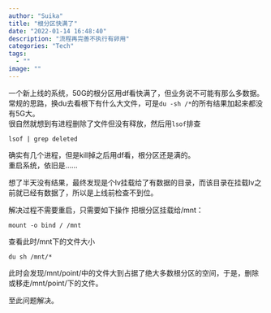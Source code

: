 ```yaml
---
author: "Suika"
title: "根分区快满了"
date: "2022-01-14 16:48:40"
description: "流程再完善不执行有卵用"
categories: "Tech"
tags: 
  - ""
image: ""
---
```

一个新上线的系统，50G的根分区用df看快满了，但业务说不可能有那么多数据。  
常规的思路，换du去看根下有什么大文件，可是`du -sh /*`的所有结果加起来都没有5G大。  
很自然就想到有进程删除了文件但没有释放，然后用`lsof`排查  
```
lsof | grep deleted
```
确实有几个进程，但是kill掉之后用df看，根分区还是满的。  
重启系统，依旧是……  

想了半天没有结果，最终发现是个lv挂载给了有数据的目录，而该目录在挂载lv之前就已经有数据了，所以是上线前检查不到位。

解决过程不需要重启，只需要如下操作 
把根分区挂载给/mnt：
```
mount -o bind / /mnt
```
查看此时/mnt下的文件大小  
```
du sh /mnt/*
```
此时会发现/mnt/point/中的文件大到占据了绝大多数根分区的空间，于是，删除或移走/mnt/point/下的文件。

至此问题解决。

